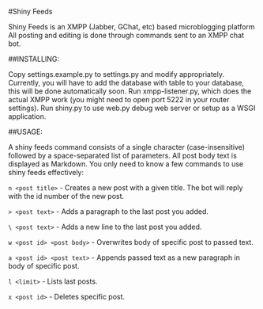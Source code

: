 #Shiny Feeds

Shiny Feeds is an XMPP (Jabber, GChat, etc) based microblogging platform All posting and editing 
is done through commands sent to an XMPP chat bot.

##INSTALLING:

Copy settings.example.py to settings.py and modify appropriately. Currently, you will have to add the
database with table to your database, this will be done automatically soon. Run xmpp-listener.py, which 
does the actual XMPP work (you might need to open port 5222 in your router settings). Run 
shiny.py to use web.py debug web server or setup as a WSGI application.

##USAGE: 

A shiny feeds command consists of a single character (case-insensitive) followed by a 
space-separated list of parameters. All post body text is displayed as Markdown. You only need to
know a few commands to use shiny feeds effectively:

`n <post title>` - Creates a new post with a given title. The bot will reply with the id number of the new post.

`> <post text>` - Adds a paragraph to the last post you added.

`\ <post text>` - Adds a new line to the last post you added.

`w <post id> <post body>` - Overwrites body of specific post to passed text.

`a <post id> <post text>` - Appends passed text as a new paragraph in body of specific post.

`l <limit>` - Lists <limit> last posts.

`x <post id>` - Deletes specific post.

